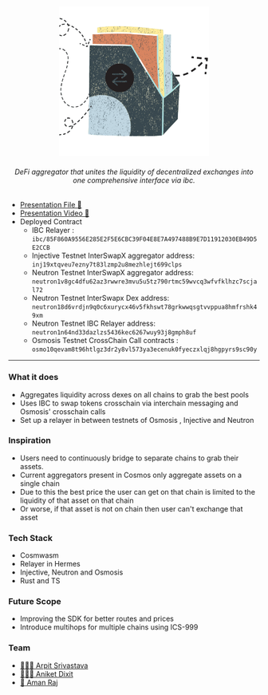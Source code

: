 <p align="center"><img src="/client/public/img/main.png" width="300"></p>
<h6 align="center">DeFi aggregator that unites the liquidity of decentralized exchanges into one comprehensive interface via ibc.</h6>

- [Presentation File 🔗](https://github.com/BakaOtaku/InterSwapX/blob/main/InterSwapX.pdf)
- [Presentation Video 🔗](https://vimeo.com/824908962)
- Deployed Contract
  - IBC Relayer : `ibc/85F860A9556E285E2F5E6CBC39F04E8E7A497488B9E7D11912030EB49D5E2CCB`
  - Injective Testnet InterSwapX aggregator address: `inj19xtqveu7ezny7t83lzmp2u8mezhlejt699clps`
  - Neutron Testnet InterSwapX aggregator address: `neutron1v8gc4dfu62az3rwwre3mvu5u5tz790rtmc59wvcq3wfvfklhzc7scjal72`
  - Neutron Testnet InterSwapx Dex address: `neutron18d6vrdjn9q0c6xurycx46v5fkhswt78grkwwqsgtvvppua8hmfrshk49xm`
  - Neutron Testnet IBC Relayer address: `neutron1n64nd33dazlzs5436kec6267wuy93j8gmph8uf`
  - Osmosis Testnet CrossChain Call contracts : `osmo10qevam8t96htlgz3dr2y8vl573ya3ecenuk0fyeczxlqj8hgpyrs9sc90y`

---

### What it does

- Aggregates liquidity across dexes on all chains to grab the best pools
- Uses IBC to swap tokens crosschain via interchain messaging and Osmosis' crosschain calls
- Set up a relayer in between testnets of Osmosis , Injective and Neutron

### Inspiration

- Users need to continuously bridge to separate chains to grab their assets.
- Current aggregators present in Cosmos only aggregate assets on a single chain
- Due to this the best price the user can get on that chain is limited to the liquidity of that asset on that chain
- Or worse, if that asset is not on chain then user can't exchange that asset

### Tech Stack

- Cosmwasm
- Relayer in Hermes
- Injective, Neutron and Osmosis
- Rust and TS

### Future Scope

- Improving the SDK for better routes and prices
- Introduce multihops for multiple chains using ICS-999

### Team

- [ 👨🏻‍🎓 Arpit Srivastava](https://github.com/fuzious)
- [ 👨🏻‍💻 Aniket Dixit ](https://github.com/dixitaniket)
- [ 🌊 Aman Raj](https://amanraj.dev)

